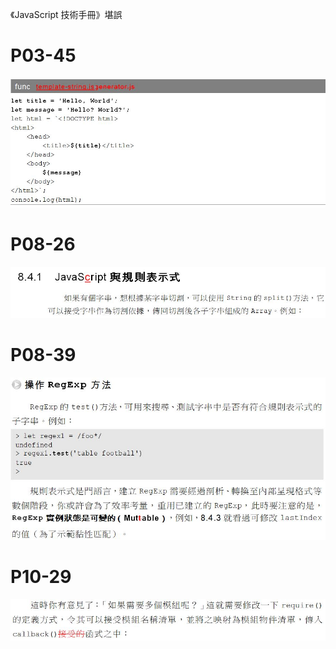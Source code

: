 《JavaScript 技術手冊》堪誤

# P03-45

![P03-45](images/P03-45.JPG)

# P08-26

![P08-26](images/P08-26.JPG)

# P08-39

![P08-39](images/P08-39.JPG)

# P10-29

![P10-29](images/P10-29.JPG)